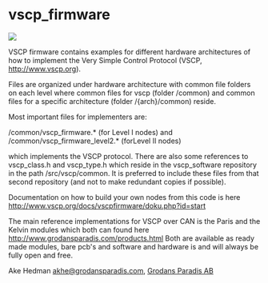 <h1>vscp_firmware</h1>

<img src="http://www.vscp.org/images/vscp_logo.jpg"></img>

VSCP firmware contains examples for different hardware architectures of how to
implement the Very Simple Control Protocol (VSCP, http://www.vscp.org).

Files are organized under hardware architecture with common file folders on
each level where common files for vscp (folder /common) and common
files for a specific architecture (folder /{arch}/common) reside. 

Most important files for implementers are:

/common/vscp_firmware.* (for Level I nodes) and<br>
/common/vscp_firmware_level2.* (forLevel II nodes)

which implements the VSCP protocol. There are also some references to
vscp_class.h and vscp_type.h which reside in the vscp_software repository
in the path /src/vscp/common. It is preferred to include these files from
that second repository (and not to make redundant copies if possible).

Documentation on how to build your own nodes from this code is here 
http://www.vscp.org/docs/vscpfirmware/doku.php?id=start


The main reference implementations for VSCP over CAN is the Paris and the Kelvin modules
which both can found here http://www.grodansparadis.com/products.html  Both are available as 
ready made modules, bare pcb's and software and hardware is and will always be fully open and free.

Ake Hedman <akhe@grodansparadis.com>, <a href="http://www.grodansparadis.com">Grodans Paradis AB</a>
